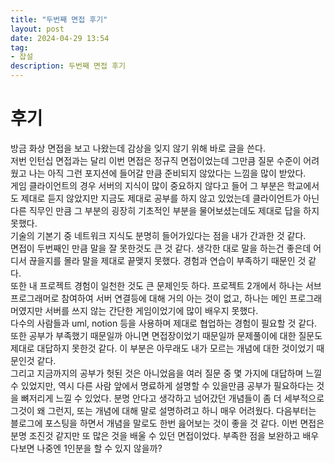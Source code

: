 ```yaml
---
title: "두번째 면접 후기"
layout: post
date: 2024-04-29 13:54
tag:
- 잡설
description: 두번째 면접 후기
---  
```


# 후기  
방금 화상 면접을 보고 나왔는데 감상을 잊지 않기 위해 바로 글을 쓴다.  
저번 인턴십 면접과는 달리 이번 면접은 정규직 면접이었는데 그만큼 질문 수준이 어려웠고 나는 아직 그런 포지션에 들어갈 만큼 준비되지 않았다는 느낌을 많이 받았다.  
게임 클라이언트의 경우 서버의 지식이 많이 중요하지 않다고 들어 그 부분은 학교에서도 제대로 듣지 않았지만 지금도 제대로 공부를 하지 않고 있었는데 클라이언트가 아닌 다른 직무인 만큼 그 부분의 굉장히 기초적인 부분을 물어보셨는데도 제대로 답을 하지 못했다.  
기술의 기본기 중 네트워크 지식도 분명히 들어가있다는 점을 내가 간과한 것 같다.  
면접이 두번째인 만큼 말을 잘 못한것도 큰 것 같다. 생각한 대로 말을 하는건 좋은데 어디서 끊을지를 몰라 말을 제대로 끝맺지 못했다. 경험과 연습이 부족하기 때문인 것 같다.  
또한 내 프로젝트 경험이 일천한 것도 큰 문제인듯 하다. 프로젝트 2개에서 하나는 서브 프로그래머로 참여하여 서버 연결등에 대해 거의 아는 것이 없고, 하나는 메인 프로그래머였지만 서버를 쓰지 않는 간단한 게임이었기에 많이 배우지 못했다.  
다수의 사람들과 uml, notion 등을 사용하며 제대로 협업하는 경험이 필요할 것 같다.  
또한 공부가 부족했기 때문일까 아니면 면접장이었기 때문일까 문제풀이에 대한 질문도 제대로 대답하지 못한것 같다. 이 부분은 아무래도 내가 모르는 개념에 대한 것이었기 때문인것 같다.  
그리고 지금까지의 공부가 헛된 것은 아니었음을 여러 질문 중 몇 가지에 대답하며 느낄 수 있었지만, 역시 다른 사람 앞에서 명료하게 설명할 수 있을만큼 공부가 필요하다는 것을 뼈저리게 느낄 수 있었다. 분명 안다고 생각하고 넘어갔던 개념들이 좀 더 세부적으로 그것이 왜 그런지, 또는 개념에 대해 말로 설명하려고 하니 매우 어려웠다. 다음부터는 블로그에 포스팅을 하면서 개념을 말로도 한번 읊어보는 것이 좋을 것 같다.
이번 면접은 분명 조진것 같지만 또 많은 것을 배울 수 있던 면접이었다. 부족한 점을 보완하고 배우다보면 나중엔 1인분을 할 수 있지 않을까?